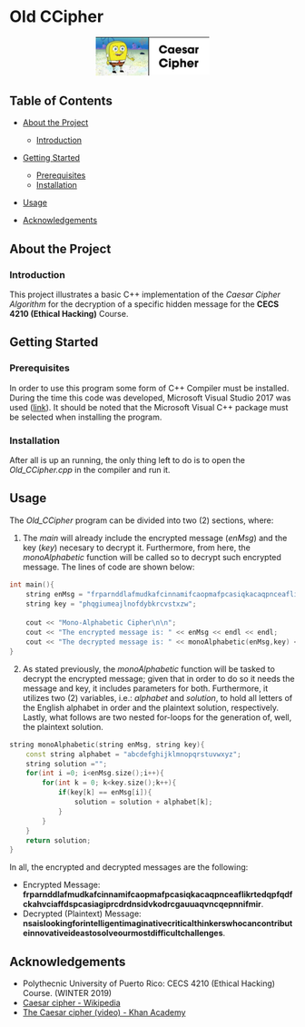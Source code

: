 # Old CCipher
<div align="center">
<img src="img/meme.jpg" alt="logo" width="200" height="auto" />
</div>

## Table of Contents
- [About the Project](#about-the-project)
  * [Introduction](#introduction)
  
- [Getting Started](#getting-started)
  * [Prerequisites](#prerequisites)
  * [Installation](#installation)
- [Usage](#usage)
- [Acknowledgements](#acknowledgements)

## About the Project
### Introduction
This project illustrates a basic C++ implementation of the _Caesar Cipher Algorithm_ for the decryption of a specific hidden message for the **CECS 4210 (Ethical Hacking)** Course. 

## Getting Started
### Prerequisites
In order to use this program some form of C++ Compiler must be installed. During the time this code was developed, Microsoft Visual Studio 2017 was used ([link](https://visualstudio.microsoft.com/vs/older-downloads/)). It should be noted that the Microsoft Visual C++ package must be selected when installing the program.
### Installation
After all is up an running, the only thing left to do is to open the _Old_CCipher.cpp_ in the compiler and run it.

## Usage
The _Old_CCipher_ program can be divided into two (2) sections, where:
1. The _main_ will already include the encrypted message (_enMsg_) and the key (_key_) necesary to decrypt it. Furthermore, from here, the _monoAlphabetic_ function will be called so to decrypt such encrypted message. The lines of code are shown below:
```Cpp
int main(){
    string enMsg = "frparnddlafmudkafcinnamifcaopmafpcasiqkacaqpnceaflikrtedqpfqdfckahvciaffdspcasiagiprcdrdnsidvkodrcgauuaqvncqepnnifmir";
    string key = "phqgiumeajlnofdybkrcvstxzw";

    cout << "Mono-Alphabetic Cipher\n\n";
    cout << "The encrypted message is: " << enMsg << endl << endl; 
    cout << "The decrypted message is: " << monoAlphabetic(enMsg,key) << endl; 
}
```
2. As stated previously, the _monoAlphabetic_ function will be tasked to decrypt the encrypted message; given that in order to do so it needs the message and key, it includes parameters for both. Furthermore, it utilizes two (2) variables, i.e.: _alphabet_ and _solution_, to hold all letters of the English alphabet in order and the plaintext solution, respectively. Lastly, what follows are two nested for-loops for the generation of, well, the plaintext solution.
```Cpp
string monoAlphabetic(string enMsg, string key){
    const string alphabet = "abcdefghijklmnopqrstuvwxyz"; 
    string solution =""; 
    for(int i =0; i<enMsg.size();i++){
        for(int k = 0; k<key.size();k++){ 
            if(key[k] == enMsg[i]){ 
                solution = solution + alphabet[k]; 
            }
        }
    }
    return solution;
}
```
In all, the encrypted and decrypted messages are the following:
- Encrypted Message: **frparnddlafmudkafcinnamifcaopmafpcasiqkacaqpnceaflikrtedqpfqdfckahvciaffdspcasiagiprcdrdnsidvkodrcgauuaqvncqepnnifmir**.
- Decrypted (Plaintext) Message: **nsaislookingforintelligentimaginativecriticalthinkerswhocancontributeinnovativeideastosolveourmostdifficultchallenges**.

## Acknowledgements
- Polythecnic University of Puerto Rico: CECS 4210 (Ethical Hacking) Course. (WINTER 2019)
- [Caesar cipher - Wikipedia](https://en.wikipedia.org/wiki/Caesar_cipher)
- [The Caesar cipher (video) - Khan Academy](https://www.khanacademy.org/computing/computer-science/cryptography/crypt/v/caesar-cipher)
